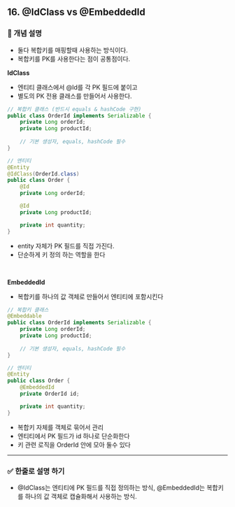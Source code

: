 ## 16. @IdClass vs @EmbeddedId

### 🧠 개념 설명
- 둘다 복합키를 매핑할때 사용하는 방식이다.
- 복합키를 PK를 사용한다는 점이 공통점이다.


**IdClass**
- 엔티티 클래스에서 @Id를 각 PK 필드에 붙이고
- 별도의 PK 전용 클래스를 만들어서 사용한다.

```java
// 복합키 클래스 (반드시 equals & hashCode 구현)
public class OrderId implements Serializable {
    private Long orderId;
    private Long productId;
    
    // 기본 생성자, equals, hashCode 필수
}

// 엔티티
@Entity
@IdClass(OrderId.class)
public class Order {
    @Id
    private Long orderId;

    @Id
    private Long productId;

    private int quantity;
}
```
- entity 자체가 PK 필드를 직접 가진다.
- 단순하게 키 정의 하는 역할을 한다





<br/>

**EmbeddedId**
- 복합키를 하나의 값 객체로 만들어서 엔티티에 포함시킨다

```java
// 복합키 클래스
@Embeddable
public class OrderId implements Serializable {
    private Long orderId;
    private Long productId;
    
    // 기본 생성자, equals, hashCode 필수
}

// 엔티티
@Entity
public class Order {
    @EmbeddedId
    private OrderId id;

    private int quantity;
}
```
- 복합키 자체를 객체로 묶어서 관리
- 엔티티에서 PK 필드가 id 하나로 단순화한다
- 키 관련 로직을 OrderId 안에 모아 둘수 있다

---
### ✅ 한줄로 설명 하기

- @IdClass는 엔티티에 PK 필드를 직접 정의하는 방식, @EmbeddedId는 복합키를 하나의 값 객체로 캡슐화해서 사용하는 방식.


